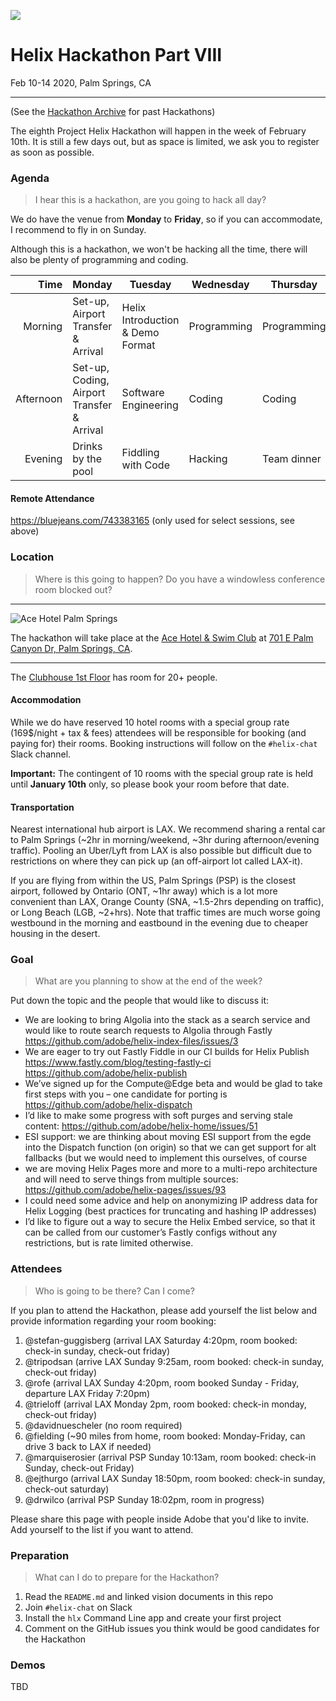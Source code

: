 ![](https://pix10.agoda.net/hotelImages/2402734/-1/b5d74d246877c37d36189a12343f3409.jpg?s=1024x768)

# Helix Hackathon Part VIII

Feb 10-14 2020, Palm Springs, CA

---

(See the [Hackathon Archive](./README.md) for past Hackathons)

The eighth Project Helix Hackathon will happen in the week of February 10th. It is still a few days out, but as space is limited, we ask you to register as soon as possible.

### Agenda

> I hear this is a hackathon, are you going to hack all day?

We do have the venue from **Monday** to **Friday**, so if you can accommodate, I recommend to fly in on Sunday.

Although this is a hackathon, we won't be hacking all the time, there will also be plenty of programming and coding.

| Time      | Monday                     | Tuesday                          | Wednesday   | Thursday    | Friday                   |
| --------: | -------------------------- | -------------------------------- | ----------- | ----------- | ------------------------ |
|   Morning | Set-up, Airport Transfer & Arrival                          | Helix Introduction & Demo Format | Programming | Programming | Demos                    |
| Afternoon | Set-up, Coding, Airport Transfer & Arrival | Software Engineering             | Coding      | Coding      | Team lunch and departure |
|   Evening | Drinks by the pool             | Fiddling with Code               | Hacking     | Team dinner | -                        |

#### Remote Attendance

https://bluejeans.com/743383165 (only used for select sessions, see above)

### Location

> Where is this going to happen? Do you have a windowless conference room blocked out?

---

![Ace Hotel Palm Springs](https://media2.trover.com/T/4fd88b659738f037dc000045/fixedw_large_4x.jpg)

The hackathon will take place at the [Ace Hotel & Swim Club](https://www.acehotel.com/palmsprings/spa-and-swim-club/swim-club/) at [701 E Palm Canyon Dr, Palm Springs, CA](https://goo.gl/maps/mYjj9XhUn8n1RB677).

---


The [Clubhouse 1st Floor](https://www.acehotel.com/palmsprings/events-and-spaces/event-spaces/spaces/) has room for 20+ people. 

#### Accommodation

While we do have reserved 10 hotel rooms with a special group rate (169$/night + tax & fees) attendees will be responsible for booking (and paying for) their rooms. Booking instructions will follow on the `#helix-chat` Slack channel.

**Important:** The contingent of 10 rooms with the special group rate is held until **January 10th** only, so please book your room before that date.

#### Transportation

Nearest international hub airport is LAX. We recommend sharing a rental car to Palm Springs (~2hr in morning/weekend, ~3hr during afternoon/evening traffic). Pooling an Uber/Lyft from LAX is also possible but difficult due to restrictions on where they can pick up (an off-airport lot called LAX-it).

If you are flying from within the US, Palm Springs (PSP) is the closest airport, followed by Ontario (ONT, ~1hr away) which is a lot more convenient than LAX, Orange County (SNA, ~1.5-2hrs depending on traffic), or Long Beach (LGB, ~2+hrs). Note that traffic times are much worse going westbound in the morning and eastbound in the evening due to cheaper housing in the desert.

### Goal

> What are you planning to show at the end of the week?

Put down the topic and the people that would like to discuss it:

- We are looking to bring Algolia into the stack as a search service and would like to route search requests to Algolia through Fastly https://github.com/adobe/helix-index-files/issues/3
- We are eager to try out Fastly Fiddle in our CI builds for Helix Publish https://www.fastly.com/blog/testing-fastly-ci https://github.com/adobe/helix-publish
- We’ve signed up for the Compute@Edge beta and would be glad to take first steps with you – one candidate for porting is https://github.com/adobe/helix-dispatch
- I’d like to make some progress with soft purges and serving stale content: https://github.com/adobe/helix-home/issues/51 
- ESI support: we are thinking about moving ESI support from the egde into the Dispatch function (on origin) so that we can get support for alt fallbacks (but we would need to implement this ourselves, of course
- we are moving Helix Pages more and more to a multi-repo architecture and will need to serve things from multiple sources: https://github.com/adobe/helix-pages/issues/93
- I could need some advice and help on anonymizing IP address data for Helix Logging (best practices for truncating and hashing IP addresses)
- I’d like to figure out a way to secure the Helix Embed service, so that it can be called from our customer’s Fastly configs without any restrictions, but is rate limited otherwise.

### Attendees

> Who is going to be there? Can I come?

If you plan to attend the Hackathon, please add yourself the list below and provide information regarding your room booking:

1. @stefan-guggisberg (arrival LAX Saturday 4:20pm, room booked: check-in sunday, check-out friday)
1. @tripodsan (arrive LAX Sunday 9:25am, room booked: check-in sunday, check-out friday)
1. @rofe (arrival LAX Sunday 4:20pm, room booked Sunday - Friday, departure LAX Friday 7:20pm)
1. @trieloff (arrival LAX Monday 2pm, room booked: check-in monday, check-out friday)
1. @davidnuescheler (no room required)
1. @fielding (~90 miles from home, room booked: Monday-Friday, can drive 3 back to LAX if needed)
1. @marquiserosier (arrival PSP Sunday 10:13am, room booked: check-in Sunday, check-out Friday)
1. @ejthurgo (arrival LAX Sunday 18:50pm, room booked: check-in sunday, check-out saturday)
1. @drwilco (arrival PSP Sunday 18:02pm, room in progress)

Please share this page with people inside Adobe that you'd like to invite. Add yourself to the list if you want to attend.

### Preparation

> What can I do to prepare for the Hackathon?

1. Read the `README.md` and linked vision documents in this repo
2. Join `#helix-chat` on Slack
3. Install the `hlx` Command Line app and create your first project
4. Comment on the GitHub issues you think would be good candidates for the Hackathon

### Demos

TBD
